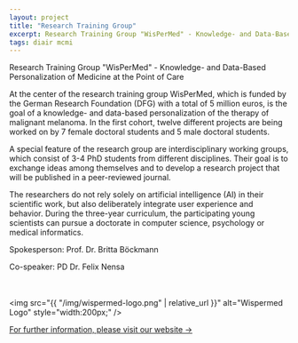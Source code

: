 ```yaml
---
layout: project
title: "Research Training Group"
excerpt: Research Training Group "WisPerMed" - Knowledge- and Data-Based Personalization of Medicine at the Point of Care
tags: diair mcmi
---
```

Research Training Group "WisPerMed" - Knowledge- and Data-Based Personalization of Medicine at the Point of Care

At the center of the research training group WisPerMed, which is funded by the German Research Foundation (DFG) with a total of 5 million euros, is the goal of a knowledge- and data-based personalization of the therapy of malignant melanoma. In the first cohort, twelve different projects are being worked on by 7 female doctoral students and 5 male doctoral students.


A special feature of the research group are interdisciplinary working groups, which consist of 3-4 PhD students from different disciplines. Their goal is to exchange ideas among themselves and to develop a research project that will be published in a peer-reviewed journal.

 
The researchers do not rely solely on artificial intelligence (AI) in their scientific work, but also deliberately integrate user experience and behavior. During the three-year curriculum, the participating young scientists can pursue a doctorate in computer science, psychology or medical informatics.

 

Spokesperson: Prof. Dr. Britta Böckmann

Co-speaker: PD Dr. Felix Nensa

<br /><br />
<img src="{{ "/img/wispermed-logo.png" | relative_url }}" alt="Wispermed Logo" style="width:200px;" />

[For further information, please visit our website &rarr;](https://www.uni-due.de/grk_wispermed/grk_wispermed.php)

